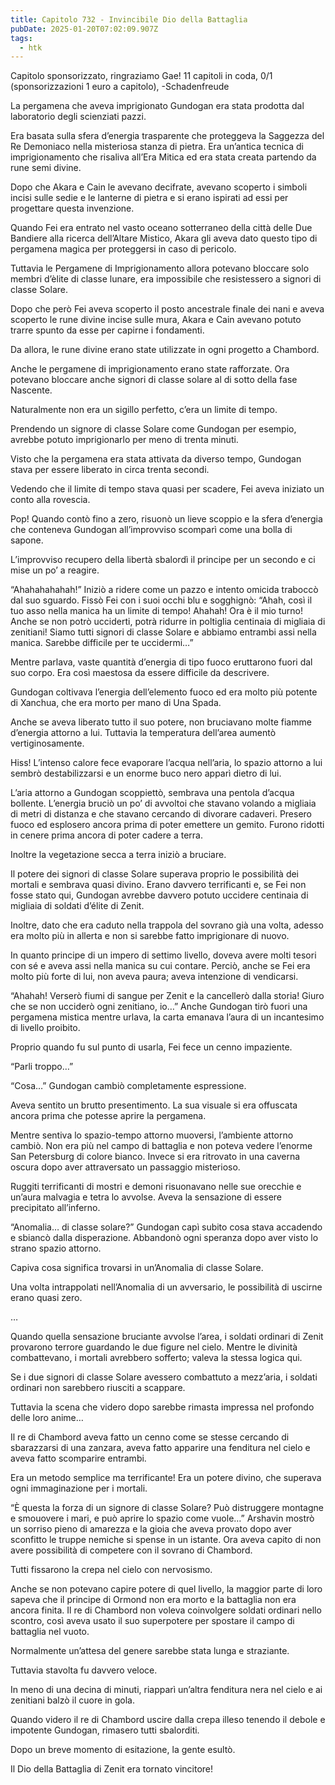 ```yaml
---
title: Capitolo 732 - Invincibile Dio della Battaglia
pubDate: 2025-01-20T07:02:09.907Z
tags:
  - htk
---
```


Capitolo sponsorizzato, ringraziamo Gae!
11 capitoli in coda, 0/1 (sponsorizzazioni 1 euro a capitolo),
-Schadenfreude

La pergamena che aveva imprigionato Gundogan era stata prodotta dal laboratorio degli scienziati pazzi.

Era basata sulla sfera d’energia trasparente che proteggeva la Saggezza del Re Demoniaco nella misteriosa stanza di pietra. Era un’antica tecnica di imprigionamento che risaliva all’Era Mitica ed era stata creata partendo da rune semi divine.

Dopo che Akara e Cain le avevano decifrate, avevano scoperto i simboli incisi sulle sedie e le lanterne di pietra e si erano ispirati ad essi per progettare questa invenzione.

Quando Fei era entrato nel vasto oceano sotterraneo della città delle Due Bandiere alla ricerca dell’Altare Mistico, Akara gli aveva dato questo tipo di pergamena magica per proteggersi in caso di pericolo.

Tuttavia le Pergamene di Imprigionamento allora potevano bloccare solo membri d’èlite di classe lunare, era impossibile che resistessero a signori di classe Solare.

Dopo che però Fei aveva scoperto il posto ancestrale finale dei nani e aveva scoperto le rune divine incise sulle mura, Akara e Cain avevano potuto trarre spunto da esse per capirne i fondamenti.

Da allora, le rune divine erano state utilizzate in ogni progetto a Chambord.

Anche le pergamene di imprigionamento erano state rafforzate. Ora potevano bloccare anche signori di classe solare al di sotto della fase Nascente.

Naturalmente non era un sigillo perfetto, c’era un limite di tempo.

Prendendo un signore di classe Solare come Gundogan per esempio, avrebbe potuto imprigionarlo per meno di trenta minuti.

Visto che la pergamena era stata attivata da diverso tempo, Gundogan stava per essere liberato in circa trenta secondi.

Vedendo che il limite di tempo stava quasi per scadere, Fei aveva iniziato un conto alla rovescia.

Pop! Quando contò fino a zero, risuonò un lieve scoppio e la sfera d’energia che conteneva Gundogan all’improvviso scomparì come una bolla di sapone.

L’improvviso recupero della libertà sbalordì il principe per un secondo e ci mise un po’ a reagire.

“Ahahahahahah!” Iniziò a ridere come un pazzo e intento omicida traboccò dal suo sguardo. Fissò Fei con i suoi occhi blu e sogghignò: “Ahah, così il tuo asso nella manica ha un limite di tempo! Ahahah! Ora è il mio turno! Anche se non potrò ucciderti, potrà ridurre in poltiglia centinaia di migliaia di zenitiani! Siamo tutti signori di classe Solare e abbiamo entrambi assi nella manica. Sarebbe difficile per te uccidermi…”

Mentre parlava, vaste quantità d’energia di tipo fuoco eruttarono fuori dal suo corpo. Era così maestosa da essere difficile da descrivere.

Gundogan coltivava l’energia dell’elemento fuoco ed era molto più potente di Xanchua, che era morto per mano di Una Spada.

Anche se aveva liberato tutto il suo potere, non bruciavano molte fiamme d’energia attorno a lui. Tuttavia la temperatura dell’area aumentò vertiginosamente.

Hiss! L’intenso calore fece evaporare l’acqua nell’aria, lo spazio attorno a lui sembrò destabilizzarsi e un enorme buco nero apparì dietro di lui.

L’aria attorno a Gundogan scoppiettò, sembrava una pentola d’acqua bollente. L’energia bruciò un po’ di avvoltoi che stavano volando a migliaia di metri di distanza e che stavano cercando di divorare cadaveri. Presero fuoco ed esplosero ancora prima di poter emettere un gemito. Furono ridotti in cenere prima ancora di poter cadere a terra.

Inoltre la vegetazione secca a terra iniziò a bruciare.

Il potere dei signori di classe Solare superava proprio le possibilità dei mortali e sembrava quasi divino. Erano davvero terrificanti e, se Fei non fosse stato qui, Gundogan avrebbe davvero potuto uccidere centinaia di migliaia di soldati d’élite di Zenit.

Inoltre, dato che era caduto nella trappola del sovrano già una volta, adesso era molto più in allerta e non si sarebbe fatto imprigionare di nuovo.

In quanto principe di un impero di settimo livello, doveva avere molti tesori con sé e aveva assi nella manica su cui contare. Perciò, anche se Fei era molto più forte di lui, non aveva paura; aveva intenzione di vendicarsi.

“Ahahah! Verserò fiumi di sangue per Zenit e la cancellerò dalla storia! Giuro che se non ucciderò ogni zenitiano, io…” Anche Gundogan tirò fuori una pergamena mistica mentre urlava, la carta emanava l’aura di un incantesimo di livello proibito.

Proprio quando fu sul punto di usarla, Fei fece un cenno impaziente.

“Parli troppo…”

“Cosa…” Gundogan cambiò completamente espressione.

Aveva sentito un brutto presentimento. La sua visuale si era offuscata ancora prima che potesse aprire la pergamena.

Mentre sentiva lo spazio-tempo attorno muoversi, l’ambiente attorno cambiò. Non era più nel campo di battaglia e non poteva vedere l’enorme San Petersburg di colore bianco. Invece si era ritrovato in una caverna oscura dopo aver attraversato un passaggio misterioso.

Ruggiti terrificanti di mostri e demoni risuonavano nelle sue orecchie e un’aura malvagia e tetra lo avvolse. Aveva la sensazione di essere precipitato all’inferno.

“Anomalia… di classe solare?” Gundogan capì subito cosa stava accadendo e sbiancò dalla disperazione. Abbandonò ogni speranza dopo aver visto lo strano spazio attorno.

Capiva cosa significa trovarsi in un’Anomalia di classe Solare.

Una volta intrappolati nell’Anomalia di un avversario, le possibilità di uscirne erano quasi zero.

…

Quando quella sensazione bruciante avvolse l’area, i soldati ordinari di Zenit provarono terrore guardando le due figure nel cielo. Mentre le divinità combattevano, i mortali avrebbero sofferto; valeva la stessa logica qui.

Se i due signori di classe Solare avessero combattuto a mezz’aria, i soldati ordinari non sarebbero riusciti a scappare.

Tuttavia la scena che videro dopo sarebbe rimasta impressa nel profondo delle loro anime…

Il re di Chambord aveva fatto un cenno come se stesse cercando di sbarazzarsi di una zanzara, aveva fatto apparire una fenditura nel cielo e aveva fatto scomparire entrambi.

Era un metodo semplice ma terrificante! Era un potere divino, che superava ogni immaginazione per i mortali.

“È questa la forza di un signore di classe Solare? Può distruggere montagne e smouovere i mari, e può aprire lo spazio come vuole…” Arshavin mostrò un sorriso pieno di amarezza e la gioia che aveva provato dopo aver sconfitto le truppe nemiche si spense in un istante. Ora aveva capito di non avere possibilità di competere con il sovrano di Chambord.

Tutti fissarono la crepa nel cielo con nervosismo.

Anche se non potevano capire potere di quel livello, la maggior parte di loro sapeva che il principe di Ormond non era morto e la battaglia non era ancora finita. Il re di Chambord non voleva coinvolgere soldati ordinari nello scontro, così aveva usato il suo superpotere per spostare il campo di battaglia nel vuoto.

Normalmente un’attesa del genere sarebbe stata lunga e straziante.

Tuttavia stavolta fu davvero veloce.

In meno di una decina di minuti, riapparì un’altra fenditura nera nel cielo e ai zenitiani balzò il cuore in gola.

Quando videro il re di Chambord uscire dalla crepa illeso tenendo il debole e impotente Gundogan, rimasero tutti sbalorditi.

Dopo un breve momento di esitazione, la gente esultò.

Il Dio della Battaglia di Zenit era tornato vincitore!

